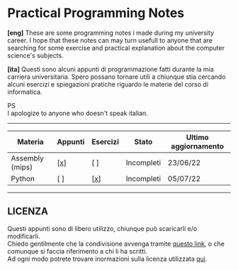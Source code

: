 # Practical Programming Notes
   
**[eng]**
These are some programming notes i made during my university career. I hope that these notes can may turn usefull to anyone that are searching for some exercise and practical explanation about the computer science's subjects.   
   
**[ita]**
Questi sono alcuni appunti di programmazione fatti durante la mia carriera universitaria. Spero possano tornare utili a chiunque stia cercando alcuni esercizi e spiegazioni pratiche riguardo le materie del corso di informatica.
   
PS   
I apologize to anyone who doesn't speak italian.   

---

 Materia         | Appunti | Esercizi | Stato        | Ultimo aggiornamento
-----------------|---------|----------|------------- |----------------------
 Assembly (mips) |   [[x](https://github.com/Rurik-D/Practical-Programming-Notes/tree/main/Assembly%20(mips)/Appunti)]   |   [ ]    | Incompleti   | 23/06/22
 Python          |   [ ]   |   [[x](https://github.com/Rurik-D/Practical-Programming-Notes/tree/main/Python/Esercizi)]    | Incompleti   | 05/07/22
 
 ---
 
 ## LICENZA
 
 Questi appunti sono di libero utilizzo, chiunque può scaricarli e/o modificarli.    
 Chiedo gentilmente che la condivisione avvenga tramite [questo link](https://github.com/Rurik-D/Practical-Programming-Notes), o che comunque si faccia riferimento a chi li ha scritti.   
 Ad ogni modo potrete trovare inormazioni sulla licenza utilizzata [qui](https://github.com/Rurik-D/Practical-Programming-Notes/blob/main/LICENSE).
 

